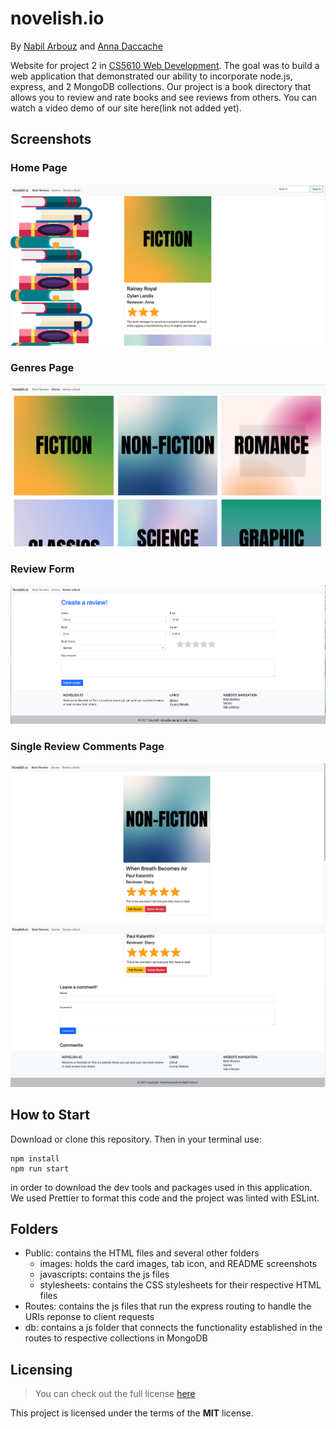 # novelish.io
By [Nabil Arbouz](http://github.com/nabilarbouz) and [Anna Daccache](https://github.com/amdacccache)

Website for project 2 in [CS5610 Web Development](https://johnguerra.co/classes/webDevelopment_spring_2021/). The goal was to build a web application that demonstrated our ability to incorporate node.js, express, and 2 MongoDB collections. Our project is a book directory that allows you to review and rate books and see reviews from others. You can watch a video demo of our site here(link not added yet).


## Screenshots
### Home Page
![Home page of website](public/images/homePage.png)
### Genres Page
![Genres page of website](public/images/genresPage.png)
### Review Form
![Review form on website](public/images/reviewPage.png)
### Single Review Comments Page
![Single Review page](public/images/singleReview1.png)
![](public/images/singleReview2.png)

## How to Start

Download or clone this repository. Then in your terminal use: 
```
npm install
npm run start
```
in order to download the dev tools and packages used in this application. We used Prettier to format this code and the project was linted with ESLint.

## Folders

- Public: contains the HTML files and several other folders
    - images: holds the card images, tab icon, and README screenshots
    - javascripts: contains the js files
    - stylesheets: contains the CSS stylesheets for their respective HTML files
- Routes: contains the js files that run the express routing to handle the URIs reponse to client requests
- db: contains a js folder that connects the functionality established in the routes to respective collections in MongoDB

## Licensing

> You can check out the full license [here](/LICENSE)

This project is licensed under the terms of the **MIT** license.
